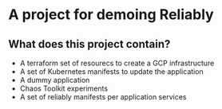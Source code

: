 # A project for demoing Reliably

## What does this project contain?

* A terraform set of resourecs to create a GCP infrastructure
* A set of Kubernetes manifests to update the application
* A dummy application
* Chaos Toolkit experiments
* A set of reliably manifests per application services

